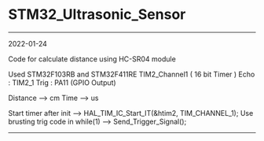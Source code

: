 # STM32_Ultrasonic_Sensor

***************************************************************************

2022-01-24

Code for calculate distance using HC-SR04 module

Used STM32F103RB and STM32F411RE
TIM2_Channel1 ( 16 bit Timer )
Echo : TIM2_1
Trig : PA11 (GPIO Output)

Distance --> cm
Time     --> us

Start timer after init --> HAL_TIM_IC_Start_IT(&htim2, TIM_CHANNEL_1);
Use brusting trig code in while(1) --> Send_Trigger_Signal();

***************************************************************************